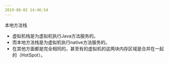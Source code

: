 ```yaml
---
2019-08-02 14:46:54
---
```


















本地方法栈

- 虚拟机栈是为虚拟机执行Java方法服务的。
- 而本地方法栈是为虚拟机执行native方法服务的。
- 在其他方面都是完全相同的，甚至有的虚拟机的这两块内存区域是合并在一起的（HotSpot）。